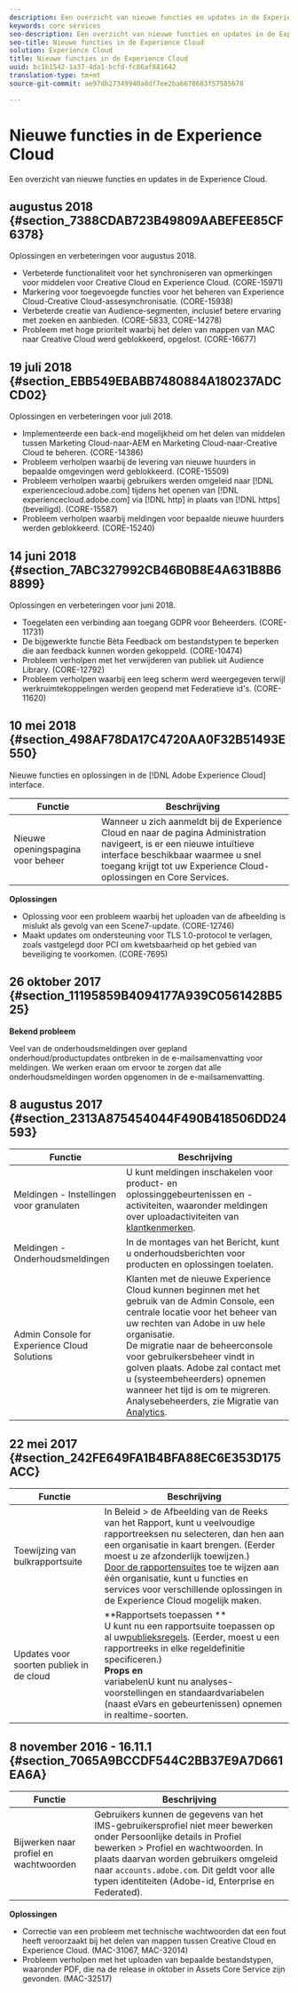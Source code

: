 ```yaml
---
description: Een overzicht van nieuwe functies en updates in de Experience Cloud.
keywords: core services
seo-description: Een overzicht van nieuwe functies en updates in de Experience Cloud.
seo-title: Nieuwe functies in de Experience Cloud
solution: Experience Cloud
title: Nieuwe functies in de Experience Cloud
uuid: bc1b1542-1a37-4da1-bcfd-fc86af881642
translation-type: tm+mt
source-git-commit: ae97db27349940a8df7ee2ba6678683f57585678

---
```



# Nieuwe functies in de Experience Cloud

Een overzicht van nieuwe functies en updates in de Experience Cloud.

## augustus 2018 {#section_7388CDAB723B49809AABEFEE85CF6378}

Oplossingen en verbeteringen voor augustus 2018.

* Verbeterde functionaliteit voor het synchroniseren van opmerkingen voor middelen voor Creative Cloud en Experience Cloud. (CORE-15971)
* Markering voor toegevoegde functies voor het beheren van Experience Cloud-Creative Cloud-assesynchronisatie. (CORE-15938)
* Verbeterde creatie van Audience-segmenten, inclusief betere ervaring met zoeken en aanbieden. (CORE-5833, CORE-14278)
* Probleem met hoge prioriteit waarbij het delen van mappen van MAC naar Creative Cloud werd geblokkeerd, opgelost. (CORE-16677)

## 19 juli 2018 {#section_EBB549EBABB7480884A180237ADCCD02}

Oplossingen en verbeteringen voor juli 2018.

* Implementeerde een back-end mogelijkheid om het delen van middelen tussen Marketing Cloud-naar-AEM en Marketing Cloud-naar-Creative Cloud te beheren. (CORE-14386)
* Probleem verholpen waarbij de levering van nieuwe huurders in bepaalde omgevingen werd geblokkeerd. (CORE-15509)
* Probleem verholpen waarbij gebruikers werden omgeleid naar [!DNL experiencecloud.adobe.com] tijdens het openen van [!DNL experiencecloud.adobe.com] via [!DNL http] in plaats van [!DNL https] (beveiligd). (CORE-15587)
* Probleem verholpen waarbij meldingen voor bepaalde nieuwe huurders werden geblokkeerd. (CORE-15240)

## 14 juni 2018 {#section_7ABC327992CB46B0B8E4A631B8B68899}

Oplossingen en verbeteringen voor juni 2018.

* Toegelaten een verbinding aan toegang GDPR voor Beheerders. (CORE-11731)
* De bijgewerkte functie Bèta Feedback om bestandstypen te beperken die aan feedback kunnen worden gekoppeld. (CORE-10474)
* Probleem verholpen met het verwijderen van publiek uit Audience Library. (CORE-12792)
* Probleem verholpen waarbij een leeg scherm werd weergegeven terwijl werkruimtekoppelingen werden geopend met Federatieve id&#39;s. (CORE-11620)

## 10 mei 2018 {#section_498AF78DA17C4720AA0F32B51493E550}

Nieuwe functies en oplossingen in de [!DNL Adobe Experience Cloud] interface.

| Functie | Beschrijving |
|--- |--- |
| Nieuwe openingspagina voor beheer | Wanneer u zich aanmeldt bij de Experience Cloud en naar de pagina Administration navigeert, is er een nieuwe intuïtieve interface beschikbaar waarmee u snel toegang krijgt tot uw Experience Cloud-oplossingen en Core Services. |
**Oplossingen**

* Oplossing voor een probleem waarbij het uploaden van de afbeelding is mislukt als gevolg van een Scene7-update. (CORE-12746)
* Maakt updates om ondersteuning voor TLS 1.0-protocol te verlagen, zoals vastgelegd door PCI om kwetsbaarheid op het gebied van beveiliging te voorkomen. (CORE-7695)

## 26 oktober 2017 {#section_11195859B4094177A939C0561428B525}

**Bekend probleem**

Veel van de onderhoudsmeldingen over gepland onderhoud/productupdates ontbreken in de e-mailsamenvatting voor meldingen. We werken eraan om ervoor te zorgen dat alle onderhoudsmeldingen worden opgenomen in de e-mailsamenvatting.

## 8 augustus 2017 {#section_2313A875454044F490B418506DD24593}

| Functie | Beschrijving |
|--- |--- |
| Meldingen - Instellingen voor granulaten | U kunt meldingen inschakelen voor product- en oplossinggebeurtenissen en -activiteiten, waaronder meldingen over uploadactiviteiten van [klantkenmerken](../attributes/attributes.md). |
| Meldingen - Onderhoudsmeldingen | In de montages van het Bericht, kunt u onderhoudsberichten voor producten en oplossingen toelaten. |
| Admin Console for Experience Cloud Solutions | Klanten met de nieuwe Experience Cloud kunnen beginnen met het gebruik van de Admin Console, een centrale locatie voor het beheer van uw rechten van Adobe in uw hele organisatie.<br>De migratie naar de beheerconsole voor gebruikersbeheer vindt in golven plaats. Adobe zal contact met u (systeembeheerders) opnemen wanneer het tijd is om te migreren.<br>Analysebeheerders, zie Migratie van [Analytics](https://docs.adobe.com/content/help/en/analytics/admin/user-product-management/user-management/migrate-users/c-migration-tool.html). |

## 22 mei 2017 {#section_242FE649FA1B4BFA88EC6E353D175ACC}

| Functie | Beschrijving |
|--- |--- |
| Toewijzing van bulkrapportsuite | In Beleid > de Afbeelding van de Reeks van het Rapport, kunt u veelvoudige rapportreeksen nu selecteren, dan hen aan een organisatie in kaart brengen. (Eerder moest u ze afzonderlijk toewijzen.)  <br>[Door de rapportensuites](../core-services/core-services.md) toe te wijzen aan één organisatie, kunt u functies en services voor verschillende oplossingen in de Experience Cloud mogelijk maken. |
| Updates voor soorten publiek in de cloud | **Rapportsets toepassen **<br>U kunt nu een rapportsuite toepassen op al uw[publieksregels](../audience-library/t-audience-create.md). (Eerder, moest u een rapportreeks in elke regeldefinitie specificeren.)<br>**Props en**<br>variabelenU kunt nu analyses-voorstellingen en standaardvariabelen (naast eVars en gebeurtenissen) opnemen in realtime-soorten. |

## 8 november 2016 - 16.11.1 {#section_7065A9BCCDF544C2BB37E9A7D661EA6A}

| Functie | Beschrijving |
|--- |--- |
| Bijwerken naar profiel en wachtwoorden | Gebruikers kunnen de gegevens van het IMS-gebruikersprofiel niet meer bewerken onder Persoonlijke details in Profiel bewerken > Profiel en wachtwoorden. In plaats daarvan worden gebruikers omgeleid naar `accounts.adobe.com`. Dit geldt voor alle typen identiteiten (Adobe-id, Enterprise en Federated). |

**Oplossingen**

* Correctie van een probleem met technische wachtwoorden dat een fout heeft veroorzaakt bij het delen van mappen tussen Creative Cloud en Experience Cloud. (MAC-31067, MAC-32014)
* Probleem verholpen met het uploaden van bepaalde bestandstypen, waaronder PDF, die na de release in oktober in Assets Core Service zijn gevonden. (MAC-32517)
